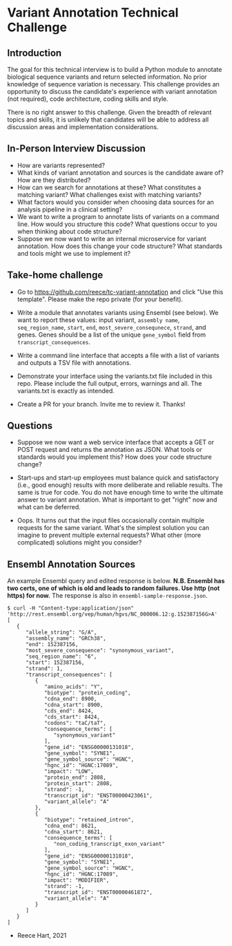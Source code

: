 # Variant Annotation Technical Challenge

## Introduction

The goal for this technical interview is to build a Python module to
annotate biological sequence variants and return selected
information. No prior knowledge of sequence variation is necessary.
This challenge provides an opportunity to discuss the candidate's
experience with variant annotation (not required), code architecture,
coding skills and style.

There is no right answer to this challenge. Given the breadth of
relevant topics and skills, it is unlikely that candidates will be
able to address all discussion areas and implementation
considerations.

## In-Person Interview Discussion

* How are variants represented?
* What kinds of variant annotation and sources is the candidate aware
  of? How are they distributed?
* How can we search for annotations at these? What constitutes a
  matching variant? What challenges exist with matching variants?
* What factors would you consider when choosing data sources for an
  analysis pipeline in a clinical setting?
* We want to write a program to annotate lists of variants on a
  command line.  How would you structure this code?  What questions
  occur to you when thinking about code structure?
* Suppose we now want to write an internal microservice for variant
  annotation. How does this change your code structure?  What
  standards and tools might we use to implement it?


## Take-home challenge

* Go to https://github.com/reece/tc-variant-annotation and click "Use
  this template".  Please make the repo private (for your benefit).

* Write a module that annotates variants using Ensembl (see below).
  We want to report these values: input variant, `assembly name`,
  `seq_region_name`, `start`, `end`, `most_severe_consequnece`,
  `strand`, and genes. Genes should be a list of the unique
  `gene_symbol` field from `transcript_consequences`.
  
* Write a command line interface that accepts a file with a list of
  variants and outputs a TSV file with annotations.
  
* Demonstrate your interface using the variants.txt file included in
  this repo.  Please include the full output, errors, warnings and
  all.  The variants.txt is exactly as intended.

* Create a PR for your branch. Invite me to review it. Thanks!


## Questions

* Suppose we now want a web service interface that accepts a GET or
  POST request and returns the annotation as JSON.  What tools or
  standards would you implement this?  How does your code structure
  change?

* Start-ups and start-up employees must balance quick and satisfactory
  (i.e., good enough) results with more deliberate and reliable
  results. The same is true for code.  You do not have enough time to
  write the ultimate answer to variant annotation. What is important
  to get "right" now and what can be deferred.

* Oops. It turns out that the input files occasionally contain
  multiple requests for the same variant.  What's the simplest
  solution you can imagine to prevent multiple external requests?
  What other (more complicated) solutions might you consider?


## Ensembl Annotation Sources

An example Ensembl query and edited response is below.  **N.B. Ensembl
has two certs, one of which is old and leads to random failures. Use
http (not https) for now.** The response is also in
`ensembl-sample-response.json`.
  
  ```
  $ curl -H "Content-type:application/json" 'http://rest.ensembl.org/vep/human/hgvs/NC_000006.12:g.152387156G>A'
  [
     {
        "allele_string": "G/A",
        "assembly_name": "GRCh38",
        "end": 152387156,
        "most_severe_consequence": "synonymous_variant",
        "seq_region_name": "6",
        "start": 152387156,
        "strand": 1,
        "transcript_consequences": [
           {
              "amino_acids": "Y",
              "biotype": "protein_coding",
              "cdna_end": 8900,
              "cdna_start": 8900,
              "cds_end": 8424,
              "cds_start": 8424,
              "codons": "taC/taT",
              "consequence_terms": [
                 "synonymous_variant"
              ],
              "gene_id": "ENSG00000131018",
              "gene_symbol": "SYNE1",
              "gene_symbol_source": "HGNC",
              "hgnc_id": "HGNC:17089",
              "impact": "LOW",
              "protein_end": 2808,
              "protein_start": 2808,
              "strand": -1,
              "transcript_id": "ENST00000423061",
              "variant_allele": "A"
           },
           {
              "biotype": "retained_intron",
              "cdna_end": 8621,
              "cdna_start": 8621,
              "consequence_terms": [
                 "non_coding_transcript_exon_variant"
              ],
              "gene_id": "ENSG00000131018",
              "gene_symbol": "SYNE1",
              "gene_symbol_source": "HGNC",
              "hgnc_id": "HGNC:17089",
              "impact": "MODIFIER",
              "strand": -1,
              "transcript_id": "ENST00000461872",
              "variant_allele": "A"
           }
        ]
     }
  ]
  ```


- Reece Hart, 2021
